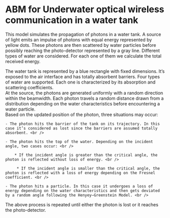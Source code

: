 # ABM for Underwater optical wireless communication in a water tank

This model simulates the propagation of photons in a water tank. A source of light emits an impulse of photons with equal energy represented by yellow dots. These photons are then scattered by water particles before possibly reaching the photo-detector represented by a gray line. Different types of water are considered. For each one of them we calculate the total received energy.

The water tank is represented by a blue rectangle with fixed dimensions. It’s exposed to the air interface and has totally absorbent barriers. Four types of water are supported. Each one is characterized by its absorption and scattering coefficients. <br />
At the source, the photons are generated uniformly with a random direction within the beamwidth. Each photon travels a random distance drawn from a distribution depending on the water characteristics before encountering a water particle. <br />
Based on the updated position of the photon, three situations may occur: <br />

    - The photon hits the barrier of the tank on its trajectory. In this case it’s considered as lost since the barriers are assumed totally absorbent. <br />

    - The photon hits the top of the water. Depending on the incident angle, two cases occur: <br />
    
		* If the incident angle is greater than the critical angle, the photon is reflected without loss of energy. <br />
		
	     * If the incident angle is smaller than the critical angle, the photon is reflected with a loss of energy depending on the Fresnel coefficient. <br />
	     
	- The photon hits a particle. In this case it undergoes a loss of energy depending on the water characteristics and then gets deviated by a random angle following the Henyey–Greenstein Model. <br />
    	
The above process is repeated until either the photon is lost or it reaches the photo-detector. <br />
